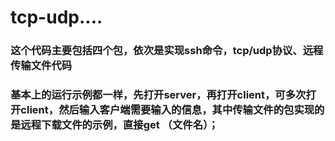 # tcp-udp....
### 这个代码主要包括四个包，依次是实现ssh命令，tcp/udp协议、远程传输文件代码
### 基本上的运行示例都一样，先打开server，再打开client，可多次打开client，然后输入客户端需要输入的信息，其中传输文件的包实现的是远程下载文件的示例，直接get （文件名）；
